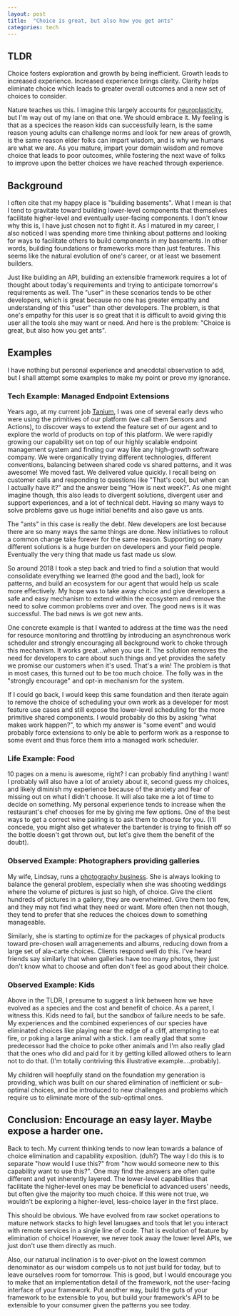 ```yaml
---
layout: post
title:  "Choice is great, but also how you get ants"
categories: tech 
---
```


## TLDR

Choice fosters exploration and growth by being inefficient. Growth leads to increased experience. Increased experience brings clarity. Clarity helps eliminate choice which leads to greater overall outcomes and a new set of choices to consider.

Nature teaches us this. I imagine this largely accounts for [neuroplasticity](https://en.wikipedia.org/wiki/Neuroplasticity), but I'm way out of my lane on that one. We should embrace it. My feeling is that as a specices the reason kids can successfully learn, is the same reason young adults can challenge norms and look for new areas of growth, is the same reason elder folks can impart wisdom, and is why we humans are what we are. As you mature, impart your domain wisdom and remove choice that leads to poor outcomes, while fostering the next wave of folks to improve upon the better choices we have reached through experience.

## Background

I often cite that my happy place is "building basements". What I mean is that I tend to gravitate toward building lower-level components that themselves facilitate higher-level and eventually user-facing components. I don't know why this is, I have just chosen not to fight it. As I matured in my career, I also noticed I was spending more time thinking about patterns and looking for ways to facilitate others to build components in my basements. In other words, building foundations or frameworks more than just features. This seems like the natural evolution of one's career, or at least we basement builders.

Just like building an API, building an extensible framework requires a lot of thought about today's requirements and trying to anticipate tomorrow's requirements as well. The "user" in these scenarios tends to be other developers, which is great because no one has greater empathy and understanding of this "user" than other developers. The problem, is that one's empathy for this user is so great that it is difficult to avoid giving this user all the tools she may want or need. And here is the problem: "Choice is great, but also how you get ants".

## Examples

I have nothing but personal experience and anecdotal observation to add, but I shall attempt some examples to make my point or prove my ignorance.

### Tech Example: Managed Endpoint Extensions

Years ago, at my current job [Tanium](https://tanium.com), I was one of several early devs who were using the primitives of our platform (we call them Sensors and Actions), to discover ways to extend the feature set of our agent and to explore the world of products on top of this platform. We were rapidly growing our capability set on top of our highly scalable endpoint management system and finding our way like any high-growth software company. We were organically trying different technologies, different conventions, balancing between shared code vs shared patterns, and it was awesome! We moved fast. We delivered value quickly. I recall being on customer calls and responding to questions like "That's cool, but when can I actually have it?" and the answer being "How is next week?". As one might imagine though, this also leads to divergent solutions, divergent user and support experiences, and a lot of technical debt. Having so many ways to solve problems gave us huge initial benefits and also gave us ants.

The "ants" in this case is really the debt. New developers are lost because there are so many ways the same things are done. New initiatives to rollout a common change take forever for the same reason. Supporting so many different solutions is a huge burden on developers and your field people. Eventually the very thing that made us fast made us slow.

So around 2018 I took a step back and tried to find a solution that would consolidate everything we learned (the good and the bad), look for patterns, and build an ecosystem for our agent that would help us scale more effectively. My hope was to take away choice and give developers a safe and easy mechanism to extend within the ecosystem and remove the need to solve common problems over and over. The good news is it was successful. The bad news is we got new ants.

One concrete example is that I wanted to address at the time was the need for resource monitoring and throttling by introducing an asynchronous work scheduler and strongly encouraging all background work to choke through this mechanism. It works great...when you use it. The solution removes the need for developers to care about such things and yet provides the safety we promise our customers when it's used. That's a win! The problem is that in most cases, this turned out to be too much choice. The folly was in the "strongly encourage" and opt-in mechanism for the system.

If I could go back, I would keep this same foundation and then iterate again to remove the choice of scheduling your own work as a developer for most feature use cases and still expose the lower-level scheduling for the more primitive shared components. I would probably do this by asking "what makes work happen?", to which my answer is "some event" and would probably force extensions to only be able to perform work as a response to some event and thus force them into a managed work scheduler.

### Life Example: Food

10 pages on a menu is awesome, right? I can probably find anything I want! I probably will also have a lot of anxiety about it, second guess my choices, and likely diminish my experience because of the anxiety and fear of missing out on what I didn't choose. It will also take me a lot of time to decide on something. My personal experience tends to increase when the restaurant's chef chooses for me by giving me few options. One of the best ways to get a correct wine pairing is to ask them to choose for you. (I'll concede, you might also get whatever the bartender is trying to finish off so the bottle doesn't get thrown out, but let's give them the benefit of the doubt).

### Observed Example: Photographers providing galleries

My wife, Lindsay, runs a [photography business](https://www.lindsayaikmanphoto.com/). She is always looking to balance the general problem, especially when she was shooting weddings where the volume of pictures is just so high, of choice. Give the client hundreds of pictures in a gallery, they are overwhelmed. Give them too few, and they may not find what they need or want. More often then not though, they tend to prefer that she reduces the choices down to something manageable. 

Similarly, she is starting to optimize for the packages of physical products toward pre-chosen wall arragenements and albums, reducing down from a large set of ala-carte choices. Clients respond well do this. I've heard friends say similarly that when galleries have too many photos, they just don't know what to choose and often don't feel as good about their choice.

### Observed Example: Kids

Above in the TLDR, I presume to suggest a link between how we have evolved as a species and the cost and benefit of choice. As a parent, I witness this. Kids need to fail, but the sandbox of failure needs to be safe. My experiences and the combined experiences of our species have eliminated choices like playing near the edge of a cliff, attempting to eat fire, or poking a large animal with a stick. I am really glad that some predecessor had the choice to poke other animals and I'm also really glad that the ones who did and paid for it by getting killed allowed others to learn not to do that. (I'm totally contriving this illustrative example....probably).

My children will hoepfully stand on the foundation my generation is providing, which was built on our shared elimination of inefficient or sub-optimal choices, and be introduced to new challenges and problems which require us to eliminate more of the sub-optimal ones.

## Conclusion: Encourage an easy layer. Maybe expose a harder one.

Back to tech. My current thinking tends to now lean towards a balance of choice elimination and capability exposition. (duh?) The way I do this is to separate "how would I use this?" from "how would someone new to this capability want to use this?". One may find the answers are often quite different and yet inherently layered. The lower-level capabilities that facilitate the higher-level ones may be beneficial to advanced users' needs, but often give the majority too much choice. If this were not true, we wouldn't be exploring a higher-level, less-choice layer in the first place.

This should be obvious. We have evolved from raw socket operations to mature network stacks to high level lanugaes and tools that let you interact with remote services in a single line of code. That is evolution of feature by elimination of choice! However, we never took away the lower level APIs, we just don't use them directly as much.

Also, our naturual inclination is to over-pivot on the lowest common denominator as our wisdom compels us to not just build for today, but to leave ourselves room for tomorrow. This is good, but I would encourage you to make that an implementation detail of the framework, not the user-facing interface of your framework. Put another way, build the guts of your framework to be extensible to you, but build your framework's API to be extensible to your consumer given the patterns you see today.
